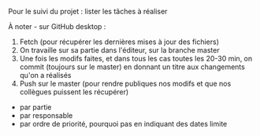 Pour le suivi du projet : lister les tâches à réaliser

À noter - sur GitHub desktop :
1. Fetch (pour récupérer les dernières mises à jour des fichiers)
2. On travaille sur sa partie dans l'éditeur, sur la branche master
3. Une fois les modifs faites, et dans tous les cas toutes les 20-30 min, on commit (toujours sur le master) en donnant un titre aux changements qu'on a réalisés
4. Push sur le master (pour rendre publiques nos modifs et que nos collègues puissent les récupérer)

- par partie
- par responsable
- par ordre de priorité, pourquoi pas en indiquant des dates limite
